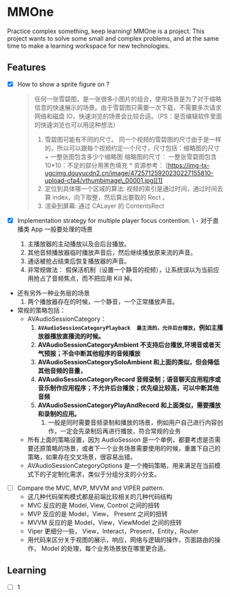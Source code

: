 # MMOne

Practice complex something, keep learning!
MMOne is a project. This project wants to solve some small and complex problems, and at the same time to make a learning workspace for new technologies.

## Features
- [x] How to show a sprite figure on ?
	> 任何一张雪碧图，是一张很多小图片的组合，使用场景是为了对于缩略信息的快速展示的场景。由于雪碧图只需要一次下载，不需要多次请求网络和磁盘 IO，快速浏览的场景会比较合适。（PS：是否编辑软件里面的快速浏览也可以用这种想法） 
	> 1. 雪碧图可能有不同的尺寸。
	> 同一个视频的雪碧图的尺寸由于是一样的，所以可以跟每个视频约定一个尺寸，尺寸包括：缩略图的尺寸 + 一整张图包含多少个缩略图
	> 缩略图的尺寸： 
	> 一整张雪碧图包含 10*10：不足的部分用黑色填充 *
	> 资源参考： [https://img-tx-ugcimg.douyucdn2.cn/image/47257125920230227155810-upload-cfa4/vthumbimage\_00001.jpg][1]
	> 2. 定位到具体哪一个区域的算法:
	>  视频的索引是通过时间，通过时间去算 index，向下取整，然后算出要取的 Rect 。
	> 3. 渲染到屏幕: 通过 CALayer 的 ContentsRect

- [x]  Implementation strategy for multiple player focus contention.
	\ - 对于直播类 App 一般要处理的场景
	1. 主播放器的主动播放以及会后台播放。
	2. 其他音频播放器临时播放声音后，然后继续播放原来流的声音。
	3. 通话被抢占结束后恢复播放器的声音。
	4. 非常规做法： 假保活机制（设置一个静音的视频），让系统误以为当前应用抢占了音频焦点，而不把应用 Kill 掉。 
- 还有另外一种业务层的场景
	1. 两个播放器存在的时候，一个静音，一个正常播放声音。
- 常规的策略包括：
	- AVAudioSessionCategory：
		1. **`AVAudioSessionCategoryPlayback  最主流的，允许后台播放`，例如主播放器播放直播流的时候。**
		2. **AVAudioSessionCategoryAmbient   不支持后台播放,环境音或者天气预报；不会中断其他程序的音频播放**
		3. **AVAudioSessionCategorySoloAmbient  和上面的类似，但会降低其他音频的音量，**
		4. **AVAudioSessionCategoryRecord   音频录制；语音聊天应用程序或音乐制作应用程序；不允许后台播放；优先级比较高，可以中断其他音频**
		5. **AVAudioSessionCategoryPlayAndRecord  和上面类似，需要播放和录制的应用。** 
			1. 一般是同时需要音频录制和播放的场景，例如用户自己进行内容创作，一定会先录制后再进行播放，符合常规的业务
	- 所有上面的策略设置，因为 AudioSession 是一个单例，都要考虑是否需要还原策略的场景，或者下一个业务场景需要使用的时候，重置下自己的策略，如果存在交叉场景，很容易出错。
	- AVAudioSessionCategoryOptions 是一个掩码策略，用来满足在当前模式下的子定制化需求，类似于分组分支的小分支。
 - [ ] Compare the MVC, MVP, MVVM and VIPER pattern.
    - 这几种代码架构模式都是前端比较相关的几种代码结构
    - MVC 反应的是 Model, View, Control 之间的扭转
    - MVP 反应的是 Model，View， Present 之间的扭转
    - MVVM 反应的是 Model，View，ViewModel 之间的扭转
    - Viper 更细分一些， View，Interact，Present，Entity，Router
    - 用代码来区分关于视图的展示，响应，网络与逻辑的操作，页面路由的操作， Model 的处理，每个业务场景放在哪里更合适。
    




## Learning
- [ ] 1

[1]:	https://img-tx-ugcimg.douyucdn2.cn/image/47257125920230227155810-upload-cfa4/vthumbimage_00001.jpg
